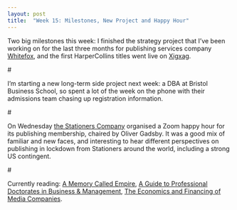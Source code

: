 ```yaml
---
layout: post
title:  "Week 15: Milestones, New Project and Happy Hour"
---
```


Two big milestones this week: I finished the strategy project that I’ve been working on for the last three months for publishing services company <a href="https://www.wearewhitefox.com">Whitefox</a>, and the first HarperCollins titles went live on <a href="https://www.xigxag.co.uk">Xigxag</a>. 

<p id="divider">#</p>

I’m starting a new long-term side project next week: a DBA at Bristol Business School, so spent a lot of the week on the phone with their admissions team chasing up registration information. 

<p id="divider">#</p>

On Wednesday <a href="https://www.stationers.org">the Stationers Company</a> organised a Zoom happy hour for its publishing membership, chaired by Oliver Gadsby. It was a good mix of familiar and new faces, and interesting to hear different perspectives on publishing in lockdown from Stationers around the world, including a strong US contingent. 

<p id="divider">#</p>

Currently reading: <a href="https://www.arkadymartine.net/novels">A Memory Called Empire</a>, <a href="https://uk.sagepub.com/en-gb/eur/a-guide-to-professional-doctorates-in-business-and-management/book242918">A Guide to Professional Doctorates in Business & Management</a>, <a href="http://robertpicard.net/publications/books">The Economics and Financing of Media Companies</a>.
